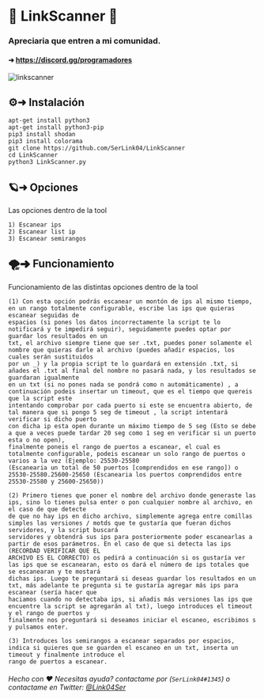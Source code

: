 # 🚀 LinkScanner 🚀

### Apreciaria que entren a mi comunidad.
#### ➜ https://discord.gg/programadores

![linkscanner](https://media.discordapp.net/attachments/811334964293140501/814578698577379348/lsq_cmd.PNG)

## ⚙️➜ Instalación
```
apt-get install python3
apt-get install python3-pip
pip3 install shodan
pip3 install colorama
git clone https://github.com/SerLink04/LinkScanner
cd LinkScanner
python3 LinkScanner.py
```
## 🪐➜ Opciones
Las opciones dentro de la tool
```
1) Escanear ips
2) Escanear list ip
3) Escanear semirangos
```
## 🌪➜ Funcionamiento
Funcionamiento de las distintas opciones dentro de la tool
```
(1) Con esta opción podrás escanear un montón de ips al mismo tiempo, en un rango totalmente configurable, escribe las ips que quieras escanear seguidas de 
espacios (si pones los datos incorrectamente la script te lo notificará y te impedirá seguir), seguidamente puedes optar por guardar los resultados en un 
txt, el archivo siempre tiene que ser .txt, puedes poner solamente el nombre que quieras darle al archivo (puedes añadir espacios, los cuales serán sustituidos 
por un _) y la propia script te lo guardará en extensión .txt, si añades el .txt al final del nombre no pasará nada, y los resultados se guardaran igualmente 
en un txt (si no pones nada se pondrá como n automáticamente) , a continuación podeis insertar un timeout, que es el tiempo que quereis que la script este 
intentando comprobar por cada puerto si este se encuentra abierto, de tal manera que si pongo 5 seg de timeout , la script intentará verificar si dicho puerto 
con dicha ip esta open durante un máximo tiempo de 5 seg (Esto se debe a que a veces puede tardar 20 seg como 1 seg en verificar si un puerto esta o no open), 
finalmente poneis el rango de puertos a escanear, el cual es totalmente configurable, podeis escanear un solo rango de puertos o varios a la vez (Ejemplo: 25530-25580 
(Escanearia un total de 50 puertos [comprendidos en ese rango]) o 25530-25580.25600-25650 (Escanearia los puertos comprendidos entre 25530-25580 y 25600-25650))
```
```
(2) Primero tienes que poner el nombre del archivo donde generaste las ips, sino lo tienes pulsa enter o pon cualquier nombre al archivo, en el caso de que detecte 
de que no hay ips en dicho archivo, simplemente agrega entre comillas simples las versiones / motds que te gustaría que fueran dichos servidores, y la script buscará 
servidores y obtendrá sus ips para posteriormente poder escanearlas a partir de esos parámetros. En el caso de que si detecta las ips (RECORDAD VERIFICAR QUE EL 
ARCHIVO ES EL CORRECTO) os pedirá a continuación si os gustaría ver las ips que se escanearan, esto os dará el número de ips totales que se escanearan y te mostará 
dichas ips. Luego te preguntará si deseas guardar los resultados en un txt, más adelante te pregunta si te gustaría agregar más ips para escanear (sería hacer que 
haciamos cuando no detectaba ips, si añadis más versiones las ips que encuentre la script se agregarán al txt), luego introduces el timeout y el rango de puertos y 
finalmente nos preguntará si deseamos iniciar el escaneo, escribimos s y pulsamos enter.
```
```
(3) Introduces los semirangos a escanear separados por espacios, indica si quieres que se guarden el escaneo en un txt, inserta un timeout y finalmente introduce el 
rango de puertos a escanear.
```

###### Hecho con ❤️ Necesitas ayuda? contactame por (``SerLink04#1345``) o contactame en Twitter: [@Link04Ser](https://twitter.com/Link04Ser)
